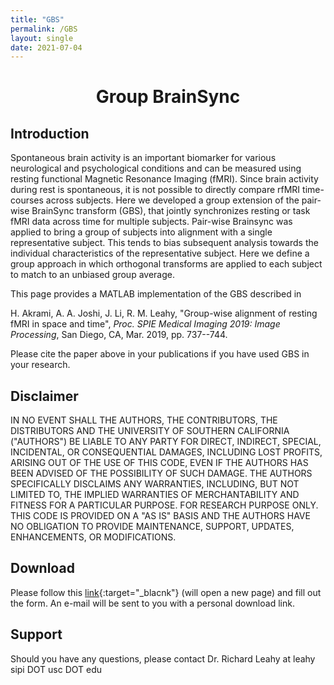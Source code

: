 ```yaml
---
title: "GBS"
permalink: /GBS
layout: single
date: 2021-07-04
---
```


# **<center>Group BrainSync</center>**

## Introduction

Spontaneous brain activity is an important biomarker for various neurological and psychological conditions and can be measured using resting functional Magnetic Resonance Imaging (fMRI). Since brain activity during rest is spontaneous, it is not possible to directly compare rfMRI time-courses across subjects. Here we developed a group extension of the pair-wise BrainSync transform (GBS), that jointly synchronizes resting or task fMRI data across time for multiple subjects. Pair-wise Brainsync was applied to bring a group of subjects into alignment with a single representative subject. This tends to bias subsequent analysis towards the individual characteristics of the representative subject. Here we define a group approach in which orthogonal transforms are applied to each subject to match to an unbiased group average.

This page provides a MATLAB implementation of the GBS described in

H. Akrami, A. A. Joshi, J. Li, R. M. Leahy, "Group-wise alignment of resting fMRI in space and time", *Proc. SPIE Medical Imaging 2019: Image Processing*, San Diego, CA, Mar. 2019, pp. 737--744.  &nbsp; [<i class="fa fa-quote-right"></i>](/files/bib/Akrami_2019_SPIEMI_Group.bib)

Please cite the paper above in your publications if you have used GBS in your research.

## Disclaimer

IN NO EVENT SHALL THE AUTHORS, THE CONTRIBUTORS, THE DISTRIBUTORS AND THE UNIVERSITY OF SOUTHERN CALIFORNIA ("AUTHORS") BE LIABLE TO ANY PARTY FOR DIRECT, INDIRECT, SPECIAL, INCIDENTAL, OR CONSEQUENTIAL DAMAGES, INCLUDING LOST PROFITS, ARISING OUT OF THE USE OF THIS CODE, EVEN IF THE AUTHORS HAS BEEN ADVISED OF THE POSSIBILITY OF SUCH DAMAGE. THE AUTHORS SPECIFICALLY DISCLAIMS ANY WARRANTIES, INCLUDING, BUT NOT LIMITED TO, THE IMPLIED WARRANTIES OF MERCHANTABILITY AND FITNESS FOR A PARTICULAR PURPOSE. FOR RESEARCH PURPOSE ONLY. THIS CODE IS PROVIDED ON A "AS IS" BASIS AND THE AUTHORS HAVE NO OBLIGATION TO PROVIDE MAINTENANCE, SUPPORT, UPDATES, ENHANCEMENTS, OR MODIFICATIONS.

## Download

Please follow this [link](https://software.imagicastle.com:48877/download.php?app=gbs){:target="_blacnk"} (will open a new page) and fill out the form. An e-mail will be sent to you with a personal download link. 

## Support

Should you have any questions, please contact Dr. Richard Leahy at leahy <i class="fa fa-at" aria-hidden="true"></i> sipi DOT usc DOT edu
